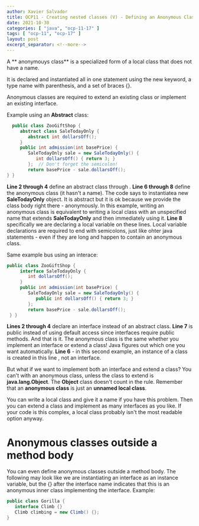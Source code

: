 ```yaml
---
author: Xavier Salvador
title: OCP11 - Creating nested classes (V) - Defining an Anonymous Class
date: 2021-10-30
categories: [ "java", "ocp-11-17" ]
tags: [ "ocp-11", "ocp-17" ]
layout: post
excerpt_separator: <!--more-->
---
```


A ** anonymouys class** is a specialized form of a local class that does not have a name.

It is declared and instantiated all in one statement using the new keyword, a type name with parenthesis, and a set of braces {}.

Anonymous classes are required to extend an existing class or implement an existing interface.

Example using an **Abstract** class:
```java
  public class ZooGiftShop {
     abstract class SaleTodayOnly {
        abstract int dollarsOff();
     }
     public int admission(int basePrice) {
        SaleTodayOnly sale = new SaleTodayOnly() {
           int dollarsOff() { return 3; }
        };  // Don't forget the semicolon!
        return basePrice - sale.dollarsOff();
} }
```
**Line 2 through 4** define an abstract class through .
**Line 6 through 8** define the anonymous class (it hasn't a name).
The code says to instantiatea new **SaleTodayOnly** object. It is abstract but it is ok because we provide the class body right there - anonymously. 
In this example, writing an anonymous class is equivalent to writing a local class with an unspecified name that extends **SaleTodayOnly** and then immediately using it.
**Line 8** specifically we are declaring a local variable on these lines. Local variable declarations are required to end with semicolons, just like ohter java statements - even if they are long and happen to contain an anonymous class.

<!--more-->

Same example bus using an interace:
```java 
public class ZooGiftShop {
     interface SaleTodayOnly {
        int dollarsOff();
     }
     public int admission(int basePrice) {
        SaleTodayOnly sale = new SaleTodayOnly() {
           public int dollarsOff() { return 3; }
        };
        return basePrice - sale.dollarsOff();
 } }
```
**Lines 2 through 4** declare an interface instead of an abstract class. 
**Line 7** is public instead of using default access since interfaces require public methods. And that is it. The anonymous class is the same whether you implement an interface or extend a class! Java figures out which one you want automatically. 
**Line 6** - in this second example, an instance of a class is created in this line , not an interface.

But what if we want to implement both an interface and extend a class? You can't with an anonymous class, unless the class to extend is **java.lang.Object**. The **Object** class doesn't count in the rule. Remember that an **anonymous class** is just an **unnamed local class**. 

You can write a local class and give it a name if you have this problem. Then you can extend a class and implement as many interfaces as you like. If your code is this complex, a local class probably isn't the most readable option anyway.

# Anonymous classes outside a method body
You can even define anonymous classes outside a method body. The following may look like we are instantiating an interface as an instance variable, but the {} after the interface name indicates that this is an anonymous inner class implementing the interface.
Example:
```java
public class Gorilla {
   interface Climb {}
   Climb climbing = new Climb() {};
}
```
